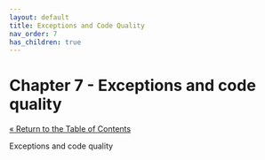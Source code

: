 ```yaml
---
layout: default
title: Exceptions and Code Quality
nav_order: 7
has_children: true
---
```


# Chapter 7 - Exceptions and code quality

[&laquo; Return to the Table of Contents](../index.md)

Exceptions and code quality
